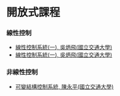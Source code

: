 
# 開放式課程

### 線性控制
- [線性控制系統(一), 吳炳飛(國立交通大學)](https://ocw.nctu.edu.tw/course_detail.php?bgid=8&gid=0&nid=608)
- [線性控制系統(一), 吳炳飛(國立交通大學)](https://ocw.nctu.edu.tw/course_detail.php?bgid=8&gid=0&nid=609)

### 非線性控制
- [可變結構控制系統, 陳永平(國立交通大學)](https://ocw.nctu.edu.tw/course_detail.php?bgid=8&gid=0&nid=517)
